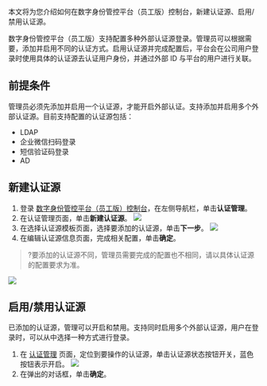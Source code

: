 
本文将为您介绍如何在数字身份管控平台（员工版）控制台，新建认证源、启用/禁用认证源。

数字身份管控平台（员工版）支持配置多种外部认证源登录。管理员可以根据需要，添加并启用不同的认证方式。启用认证源并完成配置后，平台会在公司用户登录时使用具体的认证源去认证用户身份，并通过外部 ID 与平台的用户进行关联。

## 前提条件
管理员必须先添加并启用一个认证源，才能开启外部认证。支持添加并启用多个外部认证源。目前支持配置的认证源包括：
- LDAP
- 企业微信扫码登录
- 短信验证码登录
- AD

## 新建认证源
1. 登录 [数字身份管控平台（员工版）控制台](https://console.cloud.tencent.com/eiam)，在左侧导航栏，单击**认证管理**。
2. 在认证管理页面，单击**新建认证源**。
![](https://main.qcloudimg.com/raw/1e96acb57a9fd57c5a05aca1177a7146.png)
3. 在选择认证源模板页面，选择要添加的认证源，单击**下一步**。
![](https://main.qcloudimg.com/raw/0c1c91381fbba27b6dbe1e073efaf724.png)
4. 在编辑认证源信息页面，完成相关配置，单击**确定**。
>?要添加的认证源不同，管理员需要完成的配置也不相同，请以具体认证源的配置要求为准。
>
![](https://main.qcloudimg.com/raw/972eaf816857f8e999c198c22f81f604.png)

## 启用/禁用认证源
已添加的认证源，管理可以开启和禁用。支持同时启用多个外部认证源，用户在登录时，可以从中选择一种方式进行登录。

1. 在 [认证管理](https://console.cloud.tencent.com/eiam) 页面，定位到要操作的认证源，单击认证源状态按钮开关，蓝色按钮表示开启。
![](https://main.qcloudimg.com/raw/2d9c1bb4fa4a79828d211ba32539188d.png)
2. 在弹出的对话框，单击**确定**。

